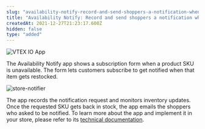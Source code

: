 ```yaml
---
slug: "availability-notify-record-and-send-shoppers-a-notification-when-an-item-is-back-in-stock"
title: "Availability Notify: Record and send shoppers a notification when an item is back in stock"
createdAt: 2021-12-27T21:23:17.600Z
hidden: false
type: "added"
---
```


![VTEX IO App](https://img.shields.io/badge/-VTEX%20IO%20App-orange)

The Availability Notify app shows a subscription form when a product SKU is unavailable. The form lets customers subscribe to get notified when that item gets restocked.

![store-notifier](https://cdn.jsdelivr.net/gh/vtexdocs/dev-portal-content@readme-docs/docs/release-notes/132012045-06c65073-2692-4827-b08a-7be5730b6422_17.png)

The app records the notification request and monitors inventory updates. Once the requested SKU gets back in stock, the app emails the shoppers who asked to be notified.
To learn more about the app and implement it in your store, please refer to its [technical documentation](https://developers.vtex.com/vtex-developer-docs/docs/vtex-availability-notify).
